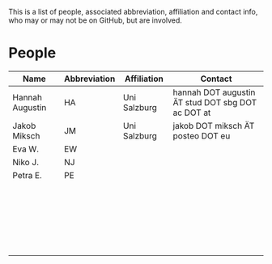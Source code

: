 This is a list of people, associated abbreviation, affiliation and contact info, who may or may not be on GitHub, but are involved.

# People

Name  | Abbreviation  | Affiliation  | Contact
--|---|---|--
Hannah Augustin  | HA  | Uni Salzburg  | hannah DOT augustin ÄT stud DOT sbg DOT ac DOT at
Jakob Miksch  | JM  | Uni Salzburg  |  jakob DOT miksch ÄT posteo DOT eu
Eva W.  | EW |   |  
Niko J.  | NJ |   |  
Petra E.  | PE |   |  
  |   |   |  
  |   |   |  
  |   |   |  
  |   |   |  
  |   |   |  
  |   |   |  
  |   |   |  
  |   |   |  
  |   |   |  
  |   |   |  
  |   |   |  
  |   |   |  
  |   |   |  
  |   |   |  
  |   |   |  
  |   |   |  
  |   |   |  
  |   |   |  
  |   |   |  
  |   |   |  
  |   |   |  
  |   |   |  
  |   |   |  
  |   |   |  
